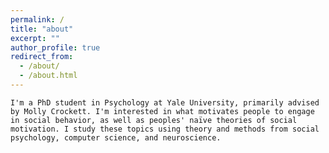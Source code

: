 ```yaml
---
permalink: /
title: "about"
excerpt: ""
author_profile: true
redirect_from: 
  - /about/
  - /about.html
---
```


`I'm a PhD student in Psychology at Yale University, primarily advised by Molly Crockett. I'm interested in what motivates people to engage in social behavior, as well as peoples' naïve theories of social motivation. I study these topics using theory and methods from social psychology, computer science, and neuroscience.`


